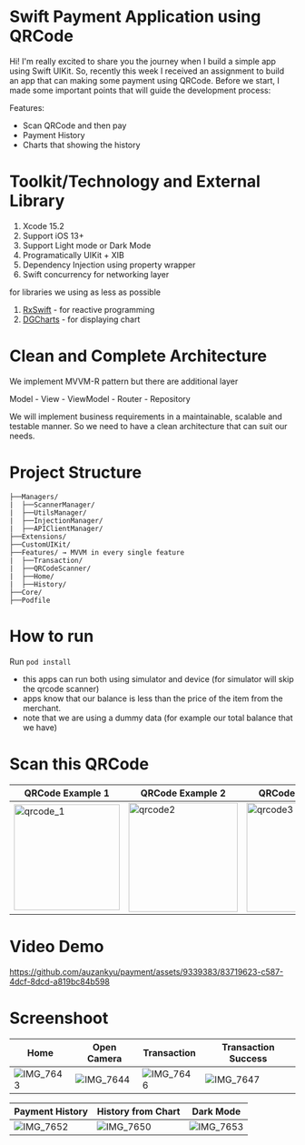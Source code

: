 # Swift Payment Application using QRCode
Hi! I'm really excited to share you the journey when I build a simple app using Swift UIKit. So, recently this week I received an assignment to build an app that can making some payment using QRCode. Before we start, I made some important points that will guide the development process:

Features:

- Scan QRCode and then pay
- Payment History
- Charts that showing the history

# Toolkit/Technology and External Library

1. Xcode 15.2
2. Support iOS 13+
3. Support Light mode or Dark Mode
4. Programatically UIKit + XIB
5. Dependency Injection using property wrapper
6. Swift concurrency for networking layer

for libraries we using as less as possible
1. [RxSwift](https://github.com/ReactiveX/RxSwift) - for reactive programming
2. [DGCharts](https://github.com/danielgindi/Charts) - for displaying chart

# Clean and Complete Architecture
We implement MVVM-R pattern but there are additional layer

Model - View - ViewModel - Router - Repository

We will implement business requirements in a maintainable, scalable and testable manner. So we need to have a clean architecture that can suit our needs.

# Project Structure
```
├──Managers/ 
|  ├──ScannerManager/
|  ├──UtilsManager/
|  ├──InjectionManager/
|  ├──APIClientManager/
├──Extensions/
├──CustomUIKit/
├──Features/ → MVVM in every single feature
|  ├──Transaction/
|  ├──QRCodeScanner/
|  ├──Home/
|  ├──History/
├──Core/
├──Podfile
```

# How to run
Run `pod install`
- this apps can run both using simulator and device (for simulator will skip the qrcode scanner)
- apps know that our balance is less than the price of the item from the merchant.
- note that we are using a dummy data (for example our total balance that we have)

# Scan this QRCode
| QRCode Example 1 | QRCode Example 2 | QRCode Example 3 | 
| --- | --- | --- |
|<img width="186" alt="qrcode_1" src="https://github.com/auzankyu/payment/assets/9339383/03206260-1bf7-44c1-ba31-f23bbc218a66">|<img width="192" alt="qrcode2" src="https://github.com/auzankyu/payment/assets/9339383/f0d8dc47-f80b-477e-b085-017df3005263">|<img width="192" alt="qrcode3" src="https://github.com/auzankyu/payment/assets/9339383/0192e696-5234-434f-ad5d-14d8f1523d5e">|


# Video Demo
https://github.com/auzankyu/payment/assets/9339383/83719623-c587-4dcf-8dcd-a819bc84b598

# Screenshoot
| Home | Open Camera | Transaction | Transaction Success |
| --- | --- | --- | --- |
|![IMG_7643](https://github.com/auzankyu/payment/assets/9339383/7fcdfbda-af0b-4b04-aa38-039408c5f475)|![IMG_7644](https://github.com/auzankyu/payment/assets/9339383/19b83d38-e11c-40e1-8e64-67854f17b1c3)|![IMG_7646](https://github.com/auzankyu/payment/assets/9339383/f8c8e239-9fea-42b2-a641-be2bfc1c98d9)|![IMG_7647](https://github.com/auzankyu/payment/assets/9339383/df6fce59-74d9-4ae4-b084-4a6ce5927ca9)|

| Payment History | History from Chart | Dark Mode
| --- | --- | --- |
|![IMG_7652](https://github.com/auzankyu/payment/assets/9339383/a0660781-2f5a-420c-a93d-24ec9869603c)|![IMG_7650](https://github.com/auzankyu/payment/assets/9339383/2277c80e-cc92-4611-997f-44c3d22bd3a9)|![IMG_7653](https://github.com/auzankyu/payment/assets/9339383/d3b32876-942e-484d-9b88-da57be199546)|


